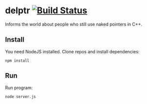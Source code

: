 # delptr [![Build Status](https://travis-ci.org/lukasmartinelli/delptr.svg)](https://travis-ci.org/lukasmartinelli/delptr)
Informs the world about people who still use naked pointers in C++.

## Install

You need NodeJS installed.
Clone repos and install dependencies:

```
npm install
```

## Run

Run program:

```
node server.js
```
